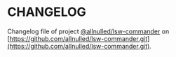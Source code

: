 # CHANGELOG

Changelog file of project [@allnulled/lsw-commander](https://github.com/allnulled/lsw-commander.git) on [https://github.com/allnulled/lsw-commander.git](https://github.com/allnulled/lsw-commander.git).

